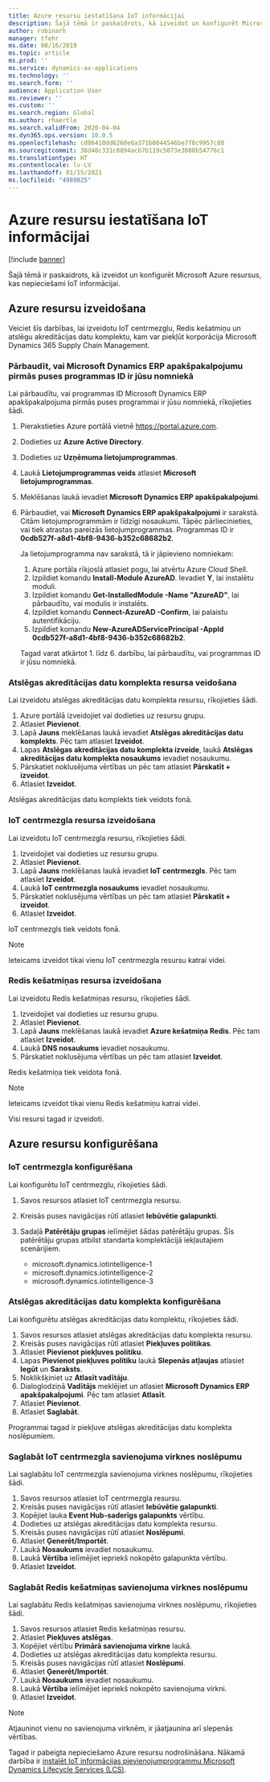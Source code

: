 ```yaml
---
title: Azure resursu iestatīšana IoT informācijai
description: Šajā tēmā ir paskaidrots, kā izveidot un konfigurēt Microsoft Azure resursus, kas nepieciešami IoT informācijai.
author: robinarh
manager: tfehr
ms.date: 08/16/2019
ms.topic: article
ms.prod: ''
ms.service: dynamics-ax-applications
ms.technology: ''
ms.search.form: ''
audience: Application User
ms.reviewer: ''
ms.custom: ''
ms.search.region: Global
ms.author: rhaertle
ms.search.validFrom: 2020-04-04
ms.dyn365.ops.version: 10.0.5
ms.openlocfilehash: cd06410dd6260e6a371b0044546be7f8c9957c80
ms.sourcegitcommit: 38d40c331c8894acb7b119c5073e3088b54776c1
ms.translationtype: HT
ms.contentlocale: lv-LV
ms.lasthandoff: 01/15/2021
ms.locfileid: "4989825"
---
```

# <a name="set-up-azure-resources-for-iot-intelligence"></a>Azure resursu iestatīšana IoT informācijai

[!include [banner](../../includes/banner.md)]

Šajā tēmā ir paskaidrots, kā izveidot un konfigurēt Microsoft Azure resursus, kas nepieciešami IoT informācijai.

## <a name="create-azure-resources"></a>Azure resursu izveidošana

Veiciet šīs darbības, lai izveidotu IoT centrmezglu, Redis kešatmiņu un atslēgu akreditācijas datu komplektu, kam var piekļūt korporācija Microsoft Dynamics 365 Supply Chain Management.

### <a name="verify-that-the-microsoft-dynamics-erp-microservices-first-party-app-id-is-in-your-tenant"></a>Pārbaudīt, vai Microsoft Dynamics ERP apakšpakalpojumu pirmās puses programmas ID ir jūsu nomniekā

Lai pārbaudītu, vai programmas ID Microsoft Dynamics ERP apakšpakalpojuma pirmās puses programmai ir jūsu nomniekā, rīkojieties šādi.

1. Pierakstieties Azure portālā vietnē <https://portal.azure.com>.
2. Dodieties uz **Azure Active Directory**.
3. Dodieties uz **Uzņēmuma lietojumprogrammas**.
4. Laukā **Lietojumprogrammas veids** atlasiet **Microsoft lietojumprogrammas**.
5. Meklēšanas laukā ievadiet **Microsoft Dynamics ERP apakšpakalpojumi**.
6. Pārbaudiet, vai **Microsoft Dynamics ERP apakšpakalpojumi** ir sarakstā. Citām lietojumprogrammām ir līdzīgi nosaukumi. Tāpēc pārliecinieties, vai tiek atrastas pareizās lietojumprogrammas. Programmas ID ir **0cdb527f-a8d1-4bf8-9436-b352c68682b2**.

    Ja lietojumprogramma nav sarakstā, tā ir jāpievieno nomniekam:

    1. Azure portāla rīkjoslā atlasiet pogu, lai atvērtu Azure Cloud Shell.
    2. Izpildiet komandu **Install-Module AzureAD**. Ievadiet **Y**, lai instalētu moduli.
    3. Izpildiet komandu **Get-InstalledModule -Name "AzureAD"**, lai pārbaudītu, vai modulis ir instalēts.
    4. Izpildiet komandu **Connect-AzureAD -Confirm**, lai palaistu autentifikāciju.
    5. Izpildiet komandu **New-AzureADServicePrincipal -AppId 0cdb527f-a8d1-4bf8-9436-b352c68682b2**.

    Tagad varat atkārtot 1. līdz 6. darbību, lai pārbaudītu, vai programmas ID ir jūsu nomniekā.

### <a name="create-a-key-vault-resource"></a>Atslēgas akreditācijas datu komplekta resursa veidošana

Lai izveidotu atslēgas akreditācijas datu komplekta resursu, rīkojieties šādi.

1. Azure portālā izveidojiet vai dodieties uz resursu grupu.
2. Atlasiet **Pievienot**.
3. Lapā **Jauns** meklēšanas laukā ievadiet **Atslēgas akreditācijas datu komplekts**. Pēc tam atlasiet **Izveidot**.
4. Lapas **Atslēgas akreditācijas datu komplekta izveide**, laukā **Atslēgas akreditācijas datu komplekta nosaukums** ievadiet nosaukumu.
5. Pārskatiet noklusējuma vērtības un pēc tam atlasiet **Pārskatīt + izveidot**.
6. Atlasiet **Izveidot**.

Atslēgas akreditācijas datu komplekts tiek veidots fonā.

### <a name="create-an-iot-hub-resource"></a>IoT centrmezgla resursa izveidošana

Lai izveidotu IoT centrmezgla resursu, rīkojieties šādi.

1. Izveidojiet vai dodieties uz resursu grupu.
2. Atlasiet **Pievienot**.
3. Lapā **Jauns** meklēšanas laukā ievadiet **IoT centrmezgls**. Pēc tam atlasiet **Izveidot**.
4. Laukā **IoT centrmezgla nosaukums** ievadiet nosaukumu.
5. Pārskatiet noklusējuma vērtības un pēc tam atlasiet **Pārskatīt + izveidot**.
6. Atlasiet **Izveidot**.

IoT centrmezgls tiek veidots fonā.

> [!NOTE]
> Ieteicams izveidot tikai vienu IoT centrmezgla resursu katrai videi.

### <a name="create-a-redis-cache-resource"></a>Redis kešatmiņas resursa izveidošana

Lai izveidotu Redis kešatmiņas resursu, rīkojieties šādi.

1. Izveidojiet vai dodieties uz resursu grupu.
2. Atlasiet **Pievienot**.
3. Lapā **Jauns** meklēšanas laukā ievadiet **Azure kešatmiņa Redis**. Pēc tam atlasiet **Izveidot**.
4. Laukā **DNS nosaukums** ievadiet nosaukumu.
5. Pārskatiet noklusējuma vērtības un pēc tam atlasiet **Izveidot**.

Redis kešatmiņa tiek veidota fonā.

> [!NOTE]
> Ieteicams izveidot tikai vienu Redis kešatmiņu katrai videi.

Visi resursi tagad ir izveidoti.

## <a name="configure-the-azure-resources"></a>Azure resursu konfigurēšana

### <a name="configure-the-iot-hub"></a>IoT centrmezgla konfigurēšana

Lai konfigurētu IoT centrmezglu, rīkojieties šādi.

1. Savos resursos atlasiet IoT centrmezgla resursu.
2. Kreisās puses navigācijas rūtī atlasiet **Iebūvētie galapunkti**.
3. Sadaļā **Patērētāju grupas** ielīmējiet šādas patērētāju grupas. Šīs patērētāju grupas atbilst standarta komplektācijā iekļautajiem scenārijiem.

    + microsoft.dynamics.iotintelligence-1
    + microsoft.dynamics.iotintelligence-2
    + microsoft.dynamics.iotintelligence-3

### <a name="configure-the-key-vault"></a>Atslēgas akreditācijas datu komplekta konfigurēšana

Lai konfigurētu atslēgas akreditācijas datu komplektu, rīkojieties šādi.

1. Savos resursos atlasiet atslēgas akreditācijas datu komplekta resursu.
2. Kreisās puses navigācijas rūtī atlasiet **Piekļuves politikas**.
3. Atlasiet **Pievienot piekļuves politiku**.
4. Lapas **Pievienot piekļuves politiku** laukā **Slepenās atļaujas** atlasiet **Iegūt** un **Saraksts**.
5. Noklikšķiniet uz **Atlasīt vadītāju**.
6. Dialoglodziņā **Vadītājs** meklējiet un atlasiet **Microsoft Dynamics ERP apakšpakalpojumi**. Pēc tam atlasiet **Atlasīt**.
7. Atlasiet **Pievienot**.
8. Atlasiet **Saglabāt**.

Programmai tagad ir piekļuve atslēgas akreditācijas datu komplekta noslēpumiem.

### <a name="save-the-iot-hub-connection-string-secret"></a>Saglabāt IoT centrmezgla savienojuma virknes noslēpumu

Lai saglabātu IoT centrmezgla savienojuma virknes noslēpumu, rīkojieties šādi.

1. Savos resursos atlasiet IoT centrmezgla resursu.
2. Kreisās puses navigācijas rūtī atlasiet **Iebūvētie galapunkti**.
3. Kopējiet lauka **Event Hub-saderīgs galapunkts** vērtību.
4. Dodieties uz atslēgas akreditācijas datu komplekta resursu.
5. Kreisās puses navigācijas rūtī atlasiet **Noslēpumi**.
6. Atlasiet **Ģenerēt/Importēt**.
7. Laukā **Nosaukums** ievadiet nosaukumu.
8. Laukā **Vērtība** ielīmējiet iepriekš nokopēto galapunkta vērtību.
9. Atlasiet **Izveidot**.

### <a name="save-the-redis-cache-connection-string-secret"></a>Saglabāt Redis kešatmiņas savienojuma virknes noslēpumu

Lai saglabātu Redis kešatmiņas savienojuma virknes noslēpumu, rīkojieties šādi.

1. Savos resursos atlasiet Redis kešatmiņas resursu.
2. Atlasiet **Piekļuves atslēgas**.
3. Kopējiet vērtību **Primārā savienojuma virkne** laukā.
4. Dodieties uz atslēgas akreditācijas datu komplekta resursu.
5. Kreisās puses navigācijas rūtī atlasiet **Noslēpumi**.
6. Atlasiet **Ģenerēt/Importēt**.
7. Laukā **Nosaukums** ievadiet nosaukumu.
8. Laukā **Vērtība** ielīmējiet iepriekš nokopēto savienojuma virkni.
9. Atlasiet **Izveidot**.

> [!NOTE]
> Atjauninot vienu no savienojuma virknēm, ir jāatjaunina arī slepenās vērtības.

Tagad ir pabeigta nepieciešamo Azure resursu nodrošināšana. Nākamā darbība ir [instalēt IoT informācijas pievienojumprogrammu Microsoft Dynamics Lifecycle Services (LCS)](iot-lcs-setup.md).
